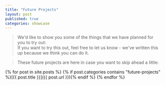 ```yaml
---
title: "Future Projects"
layout: post
published: true
categories: showcase
---
```


> We'd like to show you some of the things that we have planned for you to try out: <br> If you want to try this out, feel free to let us know - we've written this up because we think you can do it.

> These future projects are here in case you want to skip ahead a little:

{% for post in site.posts %}
{% if post.categories contains "future-projects" %}[{{ post.title }}]({{ post.url }}){% endif %}
{% endfor %}